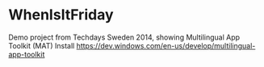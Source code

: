 WhenIsItFriday
==============

Demo project from Techdays Sweden 2014, showing Multilingual App Toolkit (MAT)
Install https://dev.windows.com/en-us/develop/multilingual-app-toolkit

